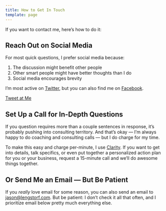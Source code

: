 ```yaml
---
title: How to Get In Touch
template: page
---
```


If you want to contact me, here’s how to do it:

## Reach Out on Social Media

For most quick questions, I prefer social media because:

1. The discussion might benefit other people
2. Other smart people might have better thoughts than I do
3. Social media encourages brevity

I’m most active on [Twitter](https://twitter.com/jlengstorf), but you can also find me on [Facebook](https://www.facebook.com/jlengstorf).

<a href="https://twitter.com/intent/tweet?related=jlengstorf&text=Hey%20%40jlengstorf%2C%20I%20have%20things%20to%20say." class="btn btn--small">Tweet at Me</a>

## Set Up a Call for In-Depth Questions

If you question requires more than a couple sentences in response, it’s probably pushing into consulting territory. And that’s okay — I’m always happy to do coaching and consulting calls — but I do charge for my time.

To make this easy and charge per-minute, I use [Clarity](https://clarity.fm/jlengstorf). If you want to get into details, talk specifics, or even put together a personalized action plan for you or your business, request a 15-minute call and we’ll do awesome things together.

## Or Send Me an Email — But Be Patient

If you _really_ love email for some reason, you can also send an email to <jason@lengstorf.com>. But be patient: I don’t check it all that often, and I prioritize email below pretty much everything else.
